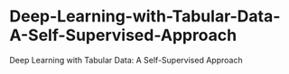 # Deep-Learning-with-Tabular-Data-A-Self-Supervised-Approach
Deep Learning with Tabular Data: A Self-Supervised Approach
